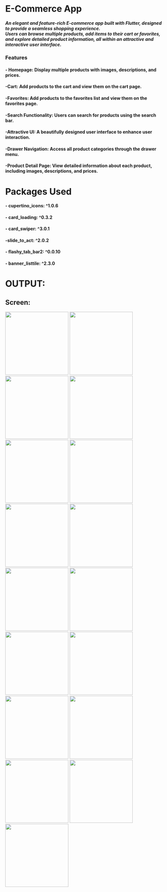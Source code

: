 # E-Commerce App

##### An elegant and feature-rich E-commerce app built with Flutter, designed to provide a seamless shopping experience. <br>Users can browse multiple products, add items to their cart or favorites, and explore detailed product information, all within an attractive and interactive user interface.


### Features
#### - Homepage: Display multiple products with images, descriptions, and prices.
#### -Cart: Add products to the cart and view them on the cart page.
#### -Favorites: Add products to the favorites list and view them on the favorites page.
#### -Search Functionality: Users can search for products using the search bar.  
#### -Attractive UI: A beautifully designed user interface to enhance user interaction.
#### -Drawer Navigation: Access all product categories through the drawer menu.
#### -Product Detail Page: View detailed information about each product, including images, descriptions, and prices.


# Packages Used
#### - cupertino_icons: ^1.0.6
#### - card_loading: ^0.3.2
#### - card_swiper: ^3.0.1
 #### -slide_to_act: ^2.0.2
#### - flashy_tab_bar2: ^0.0.10
#### - banner_listtile: ^2.3.0

# OUTPUT:

## Screen:

<img src= "https://github.com/user-attachments/assets/58a0031e-5aa5-4de4-b7e5-7dbfa9b9ac80" width="200">
<img src="https://github.com/user-attachments/assets/d0bdf33e-74e2-46df-82d2-9dfa147f0a0a" width="200">
<img src="https://github.com/user-attachments/assets/24ac0392-08f1-4bda-9a5c-0376f14795d2" width="200">
<img src="https://github.com/user-attachments/assets/3398c053-4d5f-490f-92d5-69d40df302c0" width="200">
<img src="https://github.com/user-attachments/assets/537cac31-9b61-4ad2-9de3-a3e5a9a4db73" width="200">
<img src="https://github.com/user-attachments/assets/a32ec320-ab22-4e0a-bfcf-0ef07eecdb40" width="200">
<img src="https://github.com/user-attachments/assets/d08a4433-4507-4a29-b1d3-b02fab39c2c3" width="200">
<img src="https://github.com/user-attachments/assets/2e51975a-2d5b-40b1-8427-9201e1d827c5" width="200">
<img src="https://github.com/user-attachments/assets/402fe0aa-99b0-411b-a712-c2a0ea974dfd" width="200">
<img src="https://github.com/user-attachments/assets/f1216d79-d2b2-491b-be44-0c5382b292fc" width="200">
<img src="https://github.com/user-attachments/assets/904714ed-735e-4813-a342-32ff9e5e8e8f" width="200">
<img src="https://github.com/user-attachments/assets/d3a1f8fa-85fc-4985-a182-289c63328fc7" width="200">
<img src="https://github.com/user-attachments/assets/11014024-5cf0-43ee-93a1-e832270fac79" width="200">
<img src="https://github.com/user-attachments/assets/006b3e73-1344-4c69-a502-26a9a1e7d325" width="200">
<img src="https://github.com/user-attachments/assets/feb7ca94-a8fa-4eb6-90d7-71f881b1c539" width="200">
<img src="https://github.com/user-attachments/assets/8ca510f2-812e-429a-a744-29ebfcc7809b" width="200"> 
<img src="https://github.com/user-attachments/assets/4609ae0f-f71b-454a-a162-a1745a897d03" width="200">

